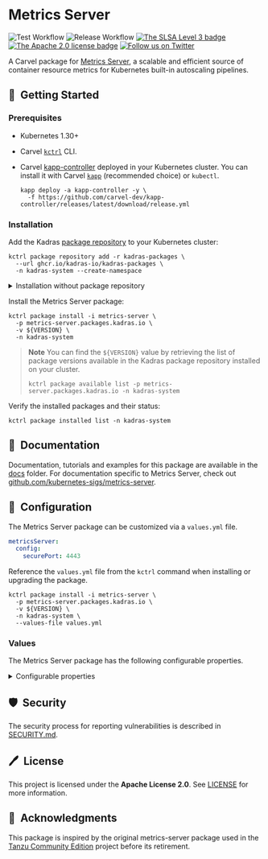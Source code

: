 # Metrics Server

![Test Workflow](https://github.com/kadras-io/package-for-kpack/actions/workflows/test.yml/badge.svg)
![Release Workflow](https://github.com/kadras-io/package-for-kpack/actions/workflows/release.yml/badge.svg)
[![The SLSA Level 3 badge](https://slsa.dev/images/gh-badge-level3.svg)](https://slsa.dev/spec/v1.0/levels)
[![The Apache 2.0 license badge](https://img.shields.io/badge/License-Apache_2.0-blue.svg)](https://opensource.org/licenses/Apache-2.0)
[![Follow us on Twitter](https://img.shields.io/static/v1?label=Twitter&message=Follow&color=1DA1F2)](https://twitter.com/kadrasIO)

A Carvel package for [Metrics Server](https://github.com/kubernetes-sigs/metrics-server), a scalable and efficient source of container resource metrics for Kubernetes built-in autoscaling pipelines.

## 🚀&nbsp; Getting Started

### Prerequisites

* Kubernetes 1.30+
* Carvel [`kctrl`](https://carvel.dev/kapp-controller/docs/latest/install/#installing-kapp-controller-cli-kctrl) CLI.
* Carvel [kapp-controller](https://carvel.dev/kapp-controller) deployed in your Kubernetes cluster. You can install it with Carvel [`kapp`](https://carvel.dev/kapp/docs/latest/install) (recommended choice) or `kubectl`.

  ```shell
  kapp deploy -a kapp-controller -y \
    -f https://github.com/carvel-dev/kapp-controller/releases/latest/download/release.yml
  ```

### Installation

Add the Kadras [package repository](https://github.com/kadras-io/kadras-packages) to your Kubernetes cluster:

  ```shell
  kctrl package repository add -r kadras-packages \
    --url ghcr.io/kadras-io/kadras-packages \
    -n kadras-system --create-namespace
  ```

<details><summary>Installation without package repository</summary>
The recommended way of installing the Metrics Server package is via the Kadras <a href="https://github.com/kadras-io/kadras-packages">package repository</a>. If you prefer not using the repository, you can add the package definition directly using <a href="https://carvel.dev/kapp/docs/latest/install"><code>kapp</code></a> or <code>kubectl</code>.

  ```shell
  kubectl create namespace kadras-system
  kapp deploy -a metrics-server-package -n kadras-system -y \
    -f https://github.com/kadras-io/package-for-metrics-server/releases/latest/download/metadata.yml \
    -f https://github.com/kadras-io/package-for-metrics-server/releases/latest/download/package.yml
  ```
</details>

Install the Metrics Server package:

  ```shell
  kctrl package install -i metrics-server \
    -p metrics-server.packages.kadras.io \
    -v ${VERSION} \
    -n kadras-system
  ```

> **Note**
> You can find the `${VERSION}` value by retrieving the list of package versions available in the Kadras package repository installed on your cluster.
> 
>   ```shell
>   kctrl package available list -p metrics-server.packages.kadras.io -n kadras-system
>   ```

Verify the installed packages and their status:

  ```shell
  kctrl package installed list -n kadras-system
  ```

## 📙&nbsp; Documentation

Documentation, tutorials and examples for this package are available in the [docs](docs) folder.
For documentation specific to Metrics Server, check out [github.com/kubernetes-sigs/metrics-server](https://github.com/kubernetes-sigs/metrics-server).

## 🎯&nbsp; Configuration

The Metrics Server package can be customized via a `values.yml` file.

  ```yaml
  metricsServer:
    config:
      securePort: 4443
  ```

Reference the `values.yml` file from the `kctrl` command when installing or upgrading the package.

  ```shell
  kctrl package install -i metrics-server \
    -p metrics-server.packages.kadras.io \
    -v ${VERSION} \
    -n kadras-system \
    --values-file values.yml
  ```

### Values

The Metrics Server package has the following configurable properties.

<details><summary>Configurable properties</summary>

| Value | Required/Optional | Description |
|-------|-------------------|-------------|
| `metricsServer.createNamespace` | Optional | Whether to create namespace specified for metrics-server. Default value is `true`. |
| `metricsServer.namespace` | Optional | The namespace value used by older templates, will be overwriten if top level namespace is present, kept for backward compatibility. Default value is `null`. |
| `metricsServer.config.securePort` | Optional | TThe HTTPS secure port used by metrics-server. Default: `4443`. |
| `metricsServer.config.updateStrategy` | Optional | TThe update strategy of the metrics-server deployment. Default: `RollingUpdate` |
| `metricsServer.config.probe.failureThreshold` | Optional | Probe failureThreshold of metrics-server deployment. Default: `3`. |
| `metricsServer.config.probe.periodSeconds` | Optional | Probe period of metrics-server deployment. Default: `10` . |
| `metricsServer.config.apiServiceInsecureTLS`| Optional | Whether to enable insecure TLS for metrics-server api service. Default: `True`. |

</details>

## 🛡️&nbsp; Security

The security process for reporting vulnerabilities is described in [SECURITY.md](SECURITY.md).

## 🖊️&nbsp; License

This project is licensed under the **Apache License 2.0**. See [LICENSE](LICENSE) for more information.

## 🙏&nbsp; Acknowledgments

This package is inspired by the original metrics-server package used in the [Tanzu Community Edition](https://github.com/vmware-tanzu/community-edition) project before its retirement.
